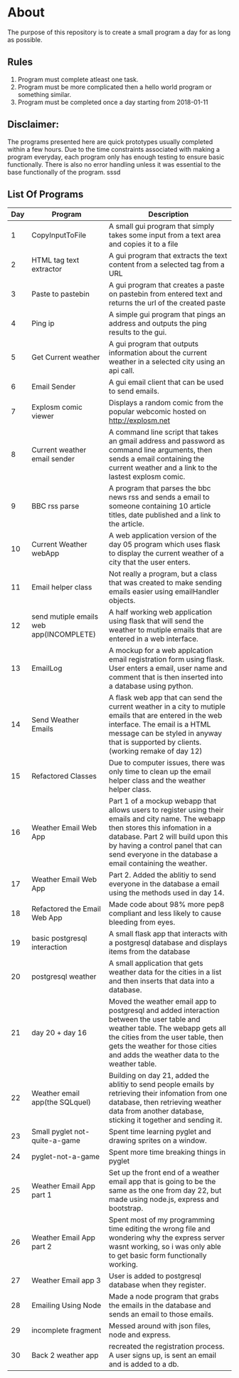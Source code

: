 About
================================================
The purpose of this repository is to create a small program a day for as long as possible.

Rules
---
1. Program must complete atleast one task.
2. Program must be more complicated then a hello world program or something similar.
3. Program must be completed once a day starting from 2018-01-11

Disclaimer:
---
The programs presented here are quick prototypes usually completed within a few hours. Due to the time constraints associated with making a program everyday, each program only has enough testing to ensure basic functionally. There is also no error handling unless it was essential to the base functionally of the program.  sssd

List Of Programs
---

|Day		|Program		|Description|
|-----------|---------------|-----------|
|1			|CopyInputToFile|A small gui program that simply takes some input from a text area and copies it to a file|
|2          |HTML tag text extractor|A gui program that extracts the text content from a selected tag from a URL|
|3			|Paste to pastebin|A gui program that creates a paste on pastebin from entered text and returns the url of the created paste|
|4			|Ping ip		|A simple gui program that pings an address and outputs the ping results to the gui.| 
|5			|Get Current weather| A gui program that outputs information about the current weather in a selected city using an api call.| 
|6			|Email Sender| A gui email client that can be used to send emails.| 
|7			|Explosm comic viewer| Displays a random comic from the popular webcomic hosted on http://explosm.net |
|8			|Current weather email sender| A command line script that takes an gmail address and password as command line arguments, then sends a email containing the current weather and a link to the lastest explosm comic.|
|9			|BBC rss parse| A program that parses the bbc news rss and sends a email to someone containing 10 article titles, date published and a link to the article.|
|10		    |Current Weather webApp| A web application version of the day 05 program which uses flask to display the current weather of a city that the user enters.|
|11			|Email helper class| Not really a program, but a class that was created to make sending emails easier using emailHandler objects.|
|12			|send mutiple emails web app(INCOMPLETE)|A half working web application using flask that will send the weather to mutiple emails that are entered in a web interface.|
|13			|EmailLog| A mockup for a web applcation email registration form using flask. User enters a email, user name and comment that is then inserted into a database using python.| 
|14			|Send Weather Emails| A flask web app that can send the current weather in a city to mutiple emails that are entered in the web interface. The email is a HTML message can be styled in anyway that is supported by clients.(working remake of day 12)|
|15			|Refactored Classes| Due to computer issues, there was only time to clean up the email helper class and the weather helper class.|
|16			|Weather Email Web App| Part 1 of a mockup webapp that allows users to register using their emails and city name. The webapp then stores this infomation in a database. Part 2 will build upon this by having a control panel that can send everyone in the database a email containing the weather.|
|17			|Weather Email Web App| Part 2. Added the ablitiy to send everyone in the database a email using the methods used in day 14.|
|18         |Refactored the Email Web App| Made code about 98% more pep8 compliant and less likely to cause bleeding from eyes.|
|19			|basic postgresql interaction| A small flask app that interacts with a postgresql database and displays items from the database|
|20			|postgresql weather|A small application that gets weather data for the cities in a list and then inserts that data into a database.|
|21			|day 20 + day 16| Moved the weather email app to postgresql and added interaction between the user table and weather table. The webapp gets all the cities from the user table, then gets the weather for those cities and adds the weather data to the weather table.|
|22			|Weather email app(the SQLquel)| Building on day 21, added the ablitiy to send people emails by retrieving their infomation from one database, then retrieving weather data from another database, sticking it together and sending it.|
|23			|Small pyglet not-quite-a-game| Spent time learning pyglet and drawing sprites on a window.|
|24         |pyglet-not-a-game| Spent more time breaking things in pyglet|
|25         |Weather Email App part 1|Set up the front end of a weather email app that is going to be the same as the one from day 22, but made using node.js, express and bootstrap.|
|26         |Weather Email App part 2| Spent most of my programming time editing the wrong file and wondering why the express server wasnt working, so i was only able to get basic form functionally working.|
|27         |Weather Email app 3| User is added to postgresql database when they register.|
|28         |Emailing Using Node| Made a node program that grabs the emails in the database and sends an email to those emails.|
|29          |incomplete fragment|Messed around with json files, node and express.|
|30          |Back 2 weather app| recreated the registration process. A user signs up, is sent an email and is added to a db.|